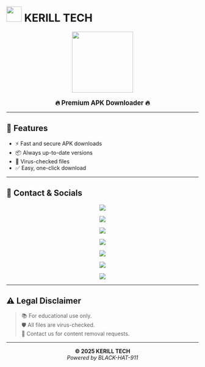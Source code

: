 # <img src="https://i.imgur.com/JQZ1K0h.png" width="40"> **KERILL TECH**

<p align="center">
  <img src="https://i.imgur.com/JQZ1K0h.png" width="160"><br><br>
  <b><span style="font-size:1.2em;">🔥 Premium APK Downloader 🔥</span></b>
</p>

---

## 🚀 Features
- ⚡ Fast and secure APK downloads  
- 📦 Always up-to-date versions  
- 🔐 Virus-checked files  
- ✅ Easy, one-click download

---

## 📲 Contact & Socials

<p align="center">
  <a href="mailto:jadenafrix10@gmail.com">
    <img src="https://img.shields.io/badge/Email-0078D4?style=for-the-badge&logo=microsoft-outlook&logoColor=white">
  </a>
</p>

<p align="center">
  <a href="https://wa.me/263784812740">
    <img src="https://img.shields.io/badge/WhatsApp-25D366?style=for-the-badge&logo=whatsapp&logoColor=white">
  </a>
</p>

<p align="center">
  <a href="https://whatsapp.com/channel/0029VbAxoHNF6sn7hhz2Ss24">
    <img src="https://img.shields.io/badge/WA_Channel-128C7E?style=for-the-badge&logo=whatsapp&logoColor=white">
  </a>
</p>

<p align="center">
  <a href="https://t.me/@kerillredbytev">
    <img src="https://img.shields.io/badge/Telegram-0088CC?style=for-the-badge&logo=telegram&logoColor=white">
  </a>
</p>

<p align="center">
  <a href="https://t.me/lpg1_tech">
    <img src="https://img.shields.io/badge/TG_Channel-26A5E4?style=for-the-badge&logo=telegram&logoColor=white">
  </a>
</p>

<p align="center">
  <a href="https://tiktok.com/@jadenafrix4">
    <img src="https://img.shields.io/badge/TikTok-000000?style=for-the-badge&logo=tiktok&logoColor=white">
  </a>
</p>

<p align="center">
  <a href="https://x.com/jadenafrix4">
    <img src="https://img.shields.io/badge/X-000000?style=for-the-badge&logo=x&logoColor=white">
  </a>
</p>

---

## ⚠️ Legal Disclaimer

> 📚 For educational use only.  
> 🛡️ All files are virus-checked.  
> 📩 Contact us for content removal requests.

---

<p align="center">
  <b>© 2025 KERILL TECH</b><br>
  <i>Powered by BLACK-HAT-911</i>
</p>
